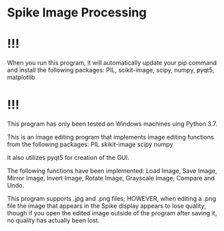 # Spike Image Processing
#  !!!
 When you run this program, it will automatically update your pip command and install the following packages:
   PIL,
   scikit-image,
   scipy,
   numpy,
   pyqt5,
   matplotlib
#  !!!
This program has only been tested on Windows machines uing Python 3.7.

This is an image editing program that implements image editing functions from the following packages:
   PIL
   skikit-image
   scipy
   numpy

 It also utilizes pyqt5 for creation of the GUI.

 The following functions have been implemented:
   Load Image, Save Image, Mirror Image, Invert Image, Rotate Image, Grayscale Image, Compare and Undo.

 This program supports .jpg and .png files; HOWEVER, when editing a .png file the image that appears in the Spike display
 appears to lose quality, though if you open the edited image outside of the program after saving it, no quality has 
 actually been lost.
